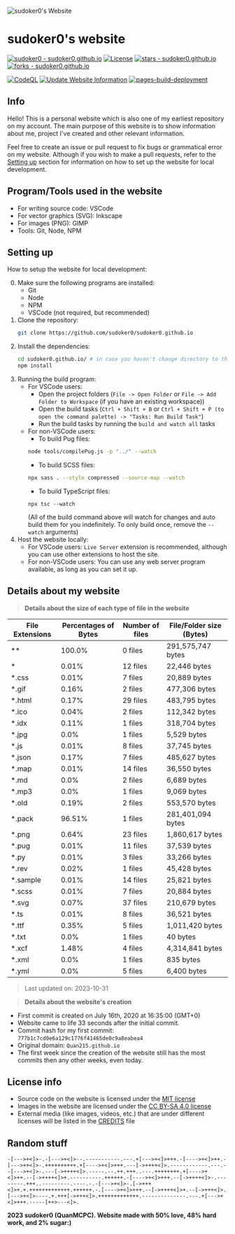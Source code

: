 ![sudoker0's Website](https://sudoker0.github.io/website/image/social_preview.png)

# sudoker0's website

[![sudoker0 - sudoker0.github.io](https://img.shields.io/static/v1?label=sudoker0&message=sudoker0.github.io&color=red&logo=github)](https://github.com/sudoker0/sudoker0.github.io)
[![License](https://img.shields.io/badge/License-MIT-red)](#-license)
[![stars - sudoker0.github.io](https://img.shields.io/github/stars/sudoker0/sudoker0.github.io?style=social)](https://github.com/sudoker0/sudoker0.github.io)
[![forks - sudoker0.github.io](https://img.shields.io/github/forks/sudoker0/sudoker0.github.io?style=social)](https://github.com/sudoker0/sudoker0.github.io)

[![CodeQL](https://github.com/sudoker0/sudoker0.github.io/actions/workflows/codeql-analysis.yml/badge.svg)](https://github.com/sudoker0/sudoker0.github.io/actions/workflows/codeql-analysis.yml)
[![Update Website Information](https://github.com/sudoker0/sudoker0.github.io/actions/workflows/update_site_info.yml/badge.svg)](https://github.com/sudoker0/sudoker0.github.io/actions/workflows/main.yml)
[![pages-build-deployment](https://github.com/sudoker0/sudoker0.github.io/actions/workflows/pages/pages-build-deployment/badge.svg)](https://github.com/sudoker0/sudoker0.github.io/actions/workflows/pages/pages-build-deployment)

## Info
Hello! This is a personal website which is also one of my earliest repository on my account. The main purpose of this website is to show information about me, project I've created and other relevant information.

Feel free to create an issue or pull request to fix bugs or grammatical error on my website. Although if you wish to make a pull requests, refer to the [Setting up](#setting-up) section for information on how to set up the website for local development.

## Program/Tools used in the website
- For writing source code: VSCode
- For vector graphics (SVG): Inkscape
- For images (PNG): GIMP
- Tools: Git, Node, NPM

## Setting up
How to setup the website for local development:

0. Make sure the following programs are installed:
    - Git
    - Node
    - NPM
    - VSCode (not required, but recommended)
1. Clone the repository:
    ```bash
    git clone https://github.com/sudoker0/sudoker0.github.io
    ```
2. Install the dependencies:
    ```bash
    cd sudoker0.github.io/ # in case you haven't change directory to the root of the website
    npm install
    ```
3. Running the build program:
    - For VSCode users:
        - Open the project folders (`File -> Open Folder` or `File -> Add Folder to Workspace` (if you have an existing workspace))
        - Open the build tasks (`Ctrl + Shift + B` or `Ctrl + Shift + P (to open the command palette) -> "Tasks: Run Build Task"`)
        - Run the build tasks by running the `build and watch all` tasks
    - For non-VSCode users:
        - To build Pug files:
        ```bash
        node tools/compilePug.js -p "../" --watch
        ```
        - To build SCSS files:
        ```bash
        npx sass . --style compressed --source-map --watch
        ```
        - To build TypeScript files:
        ```
        npx tsc --watch
        ```
        (All of the build command above will watch for changes and auto build them for you indefinitely. To only build once, remove the `--watch` arguments)
4. Host the website locally:
    - For VSCode users: `Live Server` extension is recommended, although you can use other extensions to host the site.
    - For non-VSCode users: You can use any web server program available, as long as you can set it up.

## Details about my website

> **Details about the size of each type of file in the website**
<!--python_data_start-->
File Extensions | Percentages of Bytes | Number of files | File/Folder size (Bytes)
----------------|--------------------- |-----------------|--------------------------
\*\* | 100.0% | 0 files | 291,575,747 bytes
\* | 0.01% | 12 files | 22,446 bytes
\*.css | 0.01% | 7 files | 20,889 bytes
\*.gif | 0.16% | 2 files | 477,306 bytes
\*.html | 0.17% | 29 files | 483,795 bytes
\*.ico | 0.04% | 2 files | 112,342 bytes
\*.idx | 0.11% | 1 files | 318,704 bytes
\*.jpg | 0.0% | 1 files | 5,529 bytes
\*.js | 0.01% | 8 files | 37,745 bytes
\*.json | 0.17% | 7 files | 485,627 bytes
\*.map | 0.01% | 14 files | 36,550 bytes
\*.md | 0.0% | 2 files | 6,689 bytes
\*.mp3 | 0.0% | 1 files | 9,069 bytes
\*.old | 0.19% | 2 files | 553,570 bytes
\*.pack | 96.51% | 1 files | 281,401,094 bytes
\*.png | 0.64% | 23 files | 1,860,617 bytes
\*.pug | 0.01% | 11 files | 37,539 bytes
\*.py | 0.01% | 3 files | 33,266 bytes
\*.rev | 0.02% | 1 files | 45,428 bytes
\*.sample | 0.01% | 14 files | 25,821 bytes
\*.scss | 0.01% | 7 files | 20,884 bytes
\*.svg | 0.07% | 37 files | 210,679 bytes
\*.ts | 0.01% | 8 files | 36,521 bytes
\*.ttf | 0.35% | 5 files | 1,011,420 bytes
\*.txt | 0.0% | 1 files | 40 bytes
\*.xcf | 1.48% | 4 files | 4,314,841 bytes
\*.xml | 0.0% | 1 files | 835 bytes
\*.yml | 0.0% | 5 files | 6,400 bytes
> Last updated on: 2023-10-31
<!--python_data_stop-->

> **Details about the website's creation**
- First commit is created on July 16th, 2020 at 16:35:00 (GMT+0)
- Website came to life 33 seconds after the initial commit.
- Commit hash for my first commit: `777b1c7cd0e6a129c1776f41465de0c9a8eabea4`
- Original domain: `Quan215.github.io`
- The first week since the creation of the website still has the most commits then any other weeks, even today.

## License info
- Source code on the website is licensed under the [MIT license](/LICENSE)
- Images in the website are licensed under the [CC BY-SA 4.0 license](http://creativecommons.org/licenses/by-sa/4.0/)
- External media (like images, videos, etc.) that are under different licenses will be listed in the [CREDITS](/CREDITS.md) file

## Random stuff
```bf
-[--->+<]>-.-[--->+<]>--.-----------.---.+[--->+<]>+++.-[---->+<]>++.-[--->++<]>-.++++++++++.+[---->+<]>+++.---[->++++<]>.------------.---.--[--->+<]>-.---[->++++<]>.-----.--.++.+++..---.++++++++.+[---->+<]>++.--[->++++<]>+.----------.++++++.-[---->+<]>+++.--[->++++<]>-.--------.+++..---------.----.-.-[--->+<]>-.[->+++<]>+.+.+++++++++++++.++++++.-.[---->+<]>+++.--[->++++<]>+.--[->+++<]>.[--->+<]>----.+.+++[->+++<]>.+++++++++++++.--------------.---.+[--->+<]>+++.-----[++>---<]>.
```

**2023 sudoker0 (QuanMCPC). Website made with 50% love, 48% hard work, and 2% sugar:)**